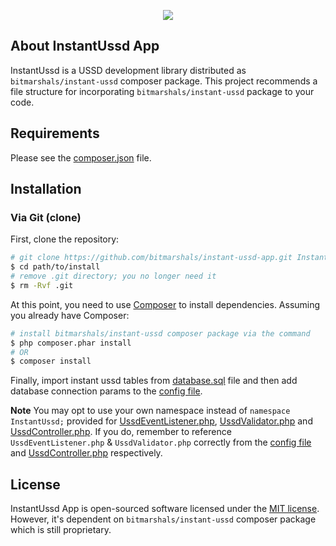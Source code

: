 <p align="center"><img src="https://avatars1.githubusercontent.com/u/30041331?v=4&s=80"></p>

## About InstantUssd App

InstantUssd is a USSD development library distributed as <code>bitmarshals/instant-ussd</code> composer package. This project recommends a file structure for incorporating <code>bitmarshals/instant-ussd</code> package to your code.

Requirements
------------

Please see the [composer.json](composer.json) file.

Installation
------------

### Via Git (clone)

First, clone the repository:

```bash
# git clone https://github.com/bitmarshals/instant-ussd-app.git InstantUssd
$ cd path/to/install
# remove .git directory; you no longer need it
$ rm -Rvf .git
```

At this point, you need to use [Composer](https://getcomposer.org/) to install
dependencies. Assuming you already have Composer:

```bash
# install bitmarshals/instant-ussd composer package via the command
$ php composer.phar install
# OR
$ composer install
```

Finally, import instant ussd tables from [database.sql](config/database.sql) file and then add database connection params to the  [config file](config/iussd.config.php).

<b>Note</b> You may opt to use your own namespace instead of <code>namespace InstantUssd;</code> provided for [UssdEventListener.php](UssdEventListener.php), [UssdValidator.php](UssdValidator.php) and [UssdController.php](UssdController.php). If you do, remember to reference <code>UssdEventListener.php</code> & <code>UssdValidator.php</code> correctly from the [config file](config/iussd.config.php#L5) and [UssdController.php](UssdController.php#L9) respectively.

## License

InstantUssd App is open-sourced software licensed under the [MIT license](http://opensource.org/licenses/MIT). However, it's dependent on <code>bitmarshals/instant-ussd</code> composer package which is still proprietary.
